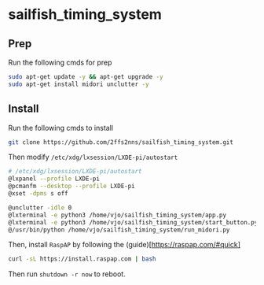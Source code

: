 # sailfish_timing_system

## Prep

Run the following cmds for prep

```bash
sudo apt-get update -y && apt-get upgrade -y
sudo apt-get install midori unclutter -y
```

## Install
Run the following cmds to install

```bash
git clone https://github.com/2ffs2nns/sailfish_timing_system.git
```

Then modify `/etc/xdg/lxsession/LXDE-pi/autostart`

```bash
# /etc/xdg/lxsession/LXDE-pi/autostart
@lxpanel --profile LXDE-pi
@pcmanfm --desktop --profile LXDE-pi
@xset -dpms s off

@unclutter -idle 0
@lxterminal -e python3 /home/vjo/sailfish_timing_system/app.py
@lxterminal -e python3 /home/vjo/sailfish_timing_system/start_button.py
@/usr/bin/python /home/vjo/sailfish_timing_system/run_midori.py
```

Then, install `RaspAP` by following the (guide)[https://raspap.com/#quick]

```bash
curl -sL https://install.raspap.com | bash
```

Then run `shutdown -r now` to reboot.
